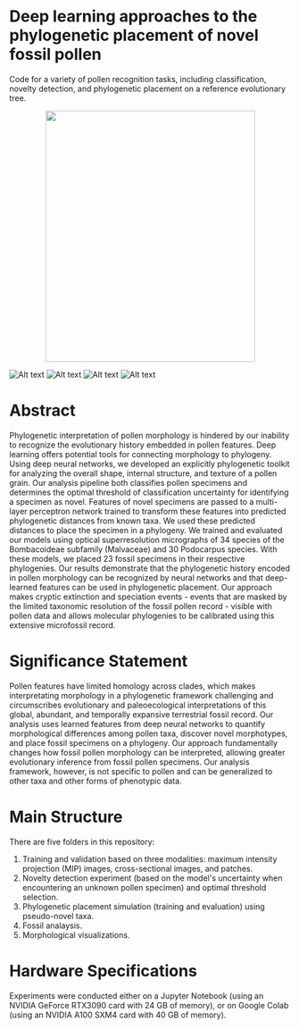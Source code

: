 # Deep learning approaches to the phylogenetic placement of novel fossil pollen
Code for a variety of pollen recognition tasks, including classification, novelty detection, and phylogenetic placement on a reference evolutionary tree. 

<p align="center">
  <img  align="center" src="https://github.com/madaime2/Novel_Pollen_Phylogenetic_Placement/blob/main/Figs/Updated_Flowchart_Pipeline_FinalOct27.png" data-canonical-src="https://github.com/madaime2/Novel_Pollen_Phylogenetic_Placement/blob/main/Figs/Updated_Flowchart_Pipeline_FinalOct27.png" width="375" height="450" />
</p>

<img src="https://github.com/madaime2/Novel_Pollen_Phylogenetic_Placement/blob/main/Figs/Confusion_Matrices_No_tilt_Arial.png" alt="Alt text" title="Optional title">

<img src="https://github.com/madaime2/Novel_Pollen_Phylogenetic_Placement/blob/main/Figs/ROC_Curve_Ex.png" alt="Alt text" title="Optional title">

<img src="https://github.com/madaime2/Novel_Pollen_Phylogenetic_Placement/blob/main/Figs/Combined_Error_Matrices_Arial_Edited.png" alt="Alt text" title="Optional title">

<img src="https://github.com/madaime2/Novel_Pollen_Phylogenetic_Placement/blob/main/Figs/Complete_Linkage_Bombacoideae_Podocarpus_Combined_F_O22.png" alt="Alt text" title="Optional title">

# Abstract
Phylogenetic interpretation of pollen morphology is hindered by our inability to recognize the evolutionary history embedded in pollen features. Deep learning offers potential tools for connecting morphology to phylogeny. Using deep neural networks, we developed an explicitly phylogenetic toolkit for analyzing the overall shape, internal structure, and texture of a pollen grain. Our analysis pipeline both classifies pollen specimens and determines the optimal threshold of classification uncertainty for identifying a specimen as novel. Features of novel specimens are passed to a multi-layer perceptron network trained to transform these features into predicted phylogenetic distances from known taxa. We used these predicted distances to place the specimen in a phylogeny. We trained and evaluated our models using optical superresolution micrographs of 34 species of the Bombacoideae subfamily (Malvaceae) and 30 Podocarpus species. With these models, we placed 23 fossil specimens in their respective phylogenies. Our results demonstrate that the phylogenetic history encoded in pollen morphology can be recognized by neural networks and that deep-learned features can be used in phylogenetic placement. Our approach makes cryptic extinction and speciation events - events that are masked by the limited taxonomic resolution of the fossil pollen record - visible with pollen data and allows molecular phylogenies to be calibrated using this extensive microfossil record.

# Significance Statement 
Pollen features have limited homology across clades, which makes interpretating morphology in a phylogenetic framework challenging and circumscribes evolutionary and paleoecological interpretations of this global, abundant, and temporally expansive terrestrial fossil record. Our analysis uses learned features from deep neural networks to quantify morphological differences among pollen taxa, discover novel morphotypes, and place fossil specimens on a phylogeny. Our approach fundamentally changes how fossil pollen morphology can be interpreted, allowing greater evolutionary inference from fossil pollen specimens. Our analysis framework, however, is not specific to pollen and can be generalized to other taxa and other forms of phenotypic data.

# Main Structure 
There are five folders in this repository:
1. Training and validation based on three modalities: maximum intensity projection (MIP) images, cross-sectional images, and patches.
2. Novelty detection experiment (based on the model's uncertainty when encountering an unknown pollen specimen) and optimal threshold selection.
3. Phylogenetic placement simulation (training and evaluation) using pseudo-novel taxa.
4. Fossil analaysis.
5. Morphological visualizations.

# Hardware Specifications
Experiments were conducted either on a Jupyter Notebook (using an NVIDIA GeForce RTX3090 card with 24 GB of memory), or on Google Colab (using an NVIDIA A100 SXM4 card with 40 GB of memory). 
